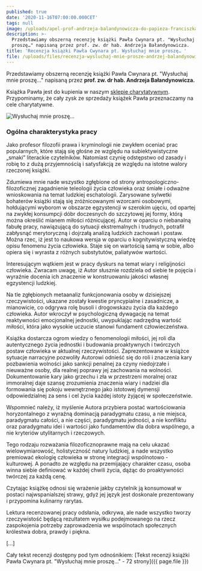 ```yaml
---
published: true
date: '2020-11-16T07:00:00.000CET'
tags: null
image: /uploads/apel-prof-andrzeja-balandynowicza-do-papieza-franciszka.jpg
description: >-
  Przedstawiamy obszerną recenzję książki Pawła Cwynara pt. "Wysłuchaj mnie
  proszę…" napisaną przez prof. zw. dr hab. Andrzeja Bałandynowicza.
title: 'Recenzja książki Pawła Cwynara pt. Wysłuchaj mnie proszę… '
file: /uploads/files/recenzja-wysluchaj-mnie-prosze-andrzej-balandynowicz.pdf
---
```


Przedstawiamy obszerną recenzję książki Pawła Cwynara pt. "Wysłuchaj mnie proszę…" napisaną przez **prof. zw. dr hab. Andrzeja Bałandynowicza.**

Książka Pawła jest do kupienia w naszym [sklepie charytatywnym](https://www.noweteraz.pl/sklep-charytatywny/ksiazki-pawla-cwynara/).
Przypominamy, że cały zysk ze sprzedaży książek Pawła przeznaczamy na cele charytatywne.

![Wysłuchaj mnie proszę…](/uploads/books/pawel-cwynar-wysluchaj-mnie-prosze.jpg)

### Ogólna charakterystyka pracy

Jako profesor filozofii prawa i kryminologii nie zwykłem oceniać prac popularnych, które stają się głośne ze względu na subiektywistyczne „smaki” literackie czytelników. Natomiast czynię odstępstwo od zasady i robię to z dużą przyjemnością i satysfakcją ze względu na istotne walory rzeczonej książki.

Zdumiewa mnie nade wszystko zgłębione od strony antropologiczno-filozoficznej zagadnienie teleologii życia człowieka oraz śmiałe i odważne wnioskowania na temat ludzkiej eschatologii. Zarysowane sylwetki bohaterów książki stają się zróżnicowanymi wzorcami osobowymi, hołdującymi wyborom w obszarze egzystencji w szerokim ujęciu, od opartej na zwykłej konsumpcji dóbr doczesnych do szczytowej jej formy, którą można określić mianem miłości różnicującej. Autor w oparciu o niebanalną fabułę pracy, nawiązującą do sytuacji ekstremalnych i trudnych, potrafił zabłysnąć merytoryczną i dojrzałą analizą ludzkich zachowań i postaw. Można rzec, iż jest to naukowa wersja w oparciu o kognitywistyczną wiedzę opisu fenomenu życia człowieka. Staje się on wartością samą w sobie, albo opiera się i wyrasta z różnych substytutów, paliatywów wartości. 

Interesującym wątkiem jest w pracy dyskurs na temat wiary i religijności człowieka. Zwracam uwagę, iż Autor słusznie rozdziela od siebie te pojęcia i wyraźnie docenia ich znaczenie w konstruowaniu jakości własnej egzystencji ludzkiej.

Na tle zgłębionych metaanaliz funkcjonowania osoby w dzisiejszej rzeczywistości, ukazane zostały kwestie pryncypialne i zasadnicze, 
a mianowicie, co odgrywa rolę busoli i drogowskazu życia dla każdego człowieka. Autor wkroczył w psychologiczną dywagację na temat reaktywności emocjonalnej jednostki, uwypuklając nadrzędną wartość miłości, która jako wysokie uczucie stanowi fundament człowieczeństwa. 

Książka dostarcza ogrom wiedzy o fenomenologii miłości, jej roli dla autentycznego życia jednostki i budowania proaktywnych i twórczych postaw człowieka w aktualnej rzeczywistości. 
Zaprezentowane w książce sytuacje narracyjne pozwoliły Autorowi odnieść się do roli i znaczenia kary pozbawienia wolności jako sankcji penalnej za czyny niedojrzałe i nieuważne osoby, dla realnej poprawy jej zachowania na wolności. Dokumentowanie kary jako grzechu i zła w przestrzeni moralnej oraz immoralnej daje szansę zrozumienia znaczenia wiary i nadziei dla formowania się pokoju wewnętrznego jako istotowej dymensji odpowiedzialnej za sens i cel życia każdej istoty żyjącej w społeczeństwie. 

Wspomnieć należy, iż myślenie Autora przybiera postać wartościowania horyzontalnego z wyraźną dominacją paradygmatu czasu, a nie miejsca, paradygmatu całości, a nie części, paradygmatu jedności, a nie konfliktu oraz paradygmatu idei i wartości jako fundamentów dla dobra wspólnego, a nie kryteriów utylitarnych i rzeczowych.

Tego rodzaju rozważania filozoficznoprawne mają na celu ukazać wielowymiarowość, holistyczność natury ludzkiej, a nade wszystko premiować ekologię człowieka w stronę integracji wspólnotowo - kulturowej. A ponadto ze względu na przemijający charakter czasu, osoba winna siebie definiować w każdej chwili życia, dążąc do proaktywności twórczej za każdą cenę.

Czytając książkę odnosi się wrażenie jakby czytelnik ją konsumował w postaci najwspanialszej strawy, gdyż jej język jest doskonale prezentowany i przypomina kulinarny rarytas.

Lektura recenzowanej pracy odsłania, odkrywa, ale nade wszystko tworzy rzeczywistość będącą rezultatem wysiłku podejmowanego na rzecz zaspokojenia potrzeby zaprowadzenia we wspólnotach społecznych królestwa dobra, prawdy i piękna. 

[...]

Cały tekst recenzji dostępny pod tym odnośnikiem: [Tekst recenzji książki Pawła Cwynara pt. "Wysłuchaj mnie proszę…" - 72 strony]({{ page.file }})
